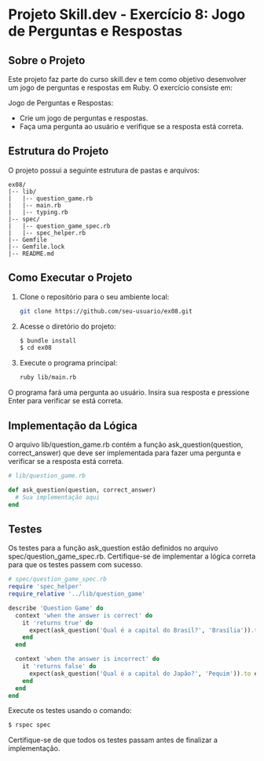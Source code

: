 # Projeto Skill.dev - Exercício 8: Jogo de Perguntas e Respostas

## Sobre o Projeto

Este projeto faz parte do curso skill.dev e tem como objetivo desenvolver um jogo de perguntas e respostas em Ruby. O exercício consiste em:

Jogo de Perguntas e Respostas:

- Crie um jogo de perguntas e respostas.
- Faça uma pergunta ao usuário e verifique se a resposta está correta.

## Estrutura do Projeto

O projeto possui a seguinte estrutura de pastas e arquivos:


```
ex08/
|-- lib/
|   |-- question_game.rb
|   |-- main.rb
|   |-- typing.rb
|-- spec/
|   |-- question_game_spec.rb
|   |-- spec_helper.rb
|-- Gemfile
|-- Gemfile.lock
|-- README.md
```

## Como Executar o Projeto

1. Clone o repositório para o seu ambiente local:

   ```bash
   git clone https://github.com/seu-usuario/ex08.git
   ```

2. Acesse o diretório do projeto:

   ```bash
   $ bundle install
   $ cd ex08
   ```

3. Execute o programa principal:

   ```bash
   ruby lib/main.rb
   ```

O programa fará uma pergunta ao usuário. Insira sua resposta e pressione Enter para verificar se está correta.

## Implementação da Lógica

O arquivo lib/question_game.rb contém a função ask_question(question, correct_answer) que deve ser implementada para fazer uma pergunta e verificar se a resposta está correta.

```ruby
# lib/question_game.rb

def ask_question(question, correct_answer)
  # Sua implementação aqui
end

```

## Testes

Os testes para a função ask_question estão definidos no arquivo spec/question_game_spec.rb. Certifique-se de implementar a lógica correta para que os testes passem com sucesso.

```ruby
# spec/question_game_spec.rb
require 'spec_helper'
require_relative '../lib/question_game'

describe 'Question Game' do
  context 'when the answer is correct' do
    it 'returns true' do
      expect(ask_question('Qual é a capital do Brasil?', 'Brasília')).to eq(true)
    end
  end

  context 'when the answer is incorrect' do
    it 'returns false' do
      expect(ask_question('Qual é a capital do Japão?', 'Pequim')).to eq(false)
    end
  end
end

```

Execute os testes usando o comando:

```bash
$ rspec spec
```

Certifique-se de que todos os testes passam antes de finalizar a implementação.
